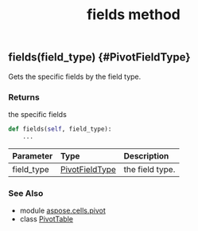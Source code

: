 ﻿---
title: fields method
second_title: Aspose.Cells for Python via .NET API References
description: 
type: docs
weight: 90
url: /aspose.cells.pivot/pivottable/fields/
is_root: false
---

## fields(field_type) {#PivotFieldType}

Gets the specific fields by the field type.


### Returns 


the specific fields


```python
def fields(self, field_type):
    ...
```


| Parameter | Type | Description |
| :- | :- | :- |
| field_type | [PivotFieldType](/cells/python-net/aspose.cells.pivot/pivotfieldtype) | the field type. |



### See Also
* module [aspose.cells.pivot](../../)
* class [PivotTable](/cells/python-net/aspose.cells.pivot/pivottable)
